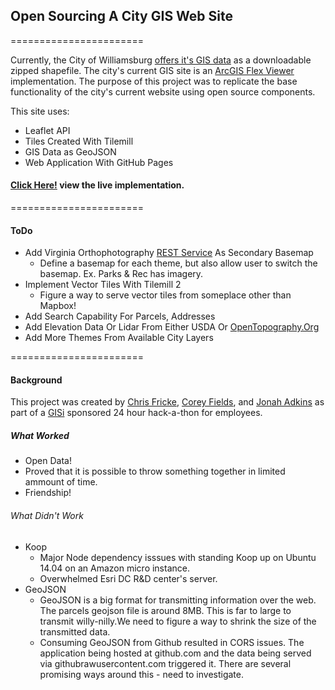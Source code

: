 ## Open Sourcing A City GIS Web Site
=======================

Currently, the City of Williamsburg [offers it's GIS data](http://www.williamsburgva.gov/Index.aspx?page=793) as a downloadable zipped shapefile. The city's current GIS site is an [ArcGIS Flex Viewer](http://williamsburg.timmons.com/flex/index.html) implementation. The purpose of this project was to replicate the base functionality of the city's current website using open source components.  

This site uses:  
* Leaflet API
* Tiles Created With Tilemill
* GIS Data as GeoJSON
* Web Application With GitHub Pages


#### [Click Here!](http://gis-pluggedin.github.io/web/) view the live implementation.

=======================  
#### ToDo

* Add Virginia Orthophotography [REST Service](http://gismaps.vita.virginia.gov/arcgis/rest/services/MostRecentImagery/MostRecentImagery_Lambert/MapServer) As Secondary Basemap 
  * Define a basemap for each theme, but also allow user to switch the basemap.  Ex. Parks & Rec has imagery.
* Implement Vector Tiles With Tilemill 2  
  * Figure a way to serve vector tiles from someplace other than Mapbox!
* Add Search Capability For Parcels, Addresses
* Add Elevation Data Or Lidar From Either USDA Or [OpenTopography.Org](http://opentopo.sdsc.edu/gridsphere/gridsphere?cid=datasets)
* Add More Themes From Available City Layers

=======================  
#### Background  
This project was created by [Chris Fricke](https://github.com/bmoregeo), [Corey Fields](https://github.com/fieldsco), and [Jonah Adkins](https://github.com/jonahadkins) as part of a [GISi](http://gisinc.com/) sponsored 24 hour hack-a-thon for employees.

##### What Worked
* Open Data!
* Proved that it is possible to throw something together in limited ammount of time.
* Friendship!
  

###### What Didn't Work
* Koop
  * Major Node dependency isssues with standing Koop up on Ubuntu 14.04 on an Amazon micro instance.
  * Overwhelmed Esri DC R&D center's server.
* GeoJSON
  * GeoJSON is a big format for transmitting information over the web.  The parcels geojson file is around 8MB.  This is far to large to transmit willy-nilly.We need to figure a way to shrink the size of the transmitted data.
  * Consuming GeoJSON from Github resulted in CORS issues. The application being hosted at github.com and the data being served via githubrawusercontent.com triggered it. There are several promising ways around this - need to investigate.
